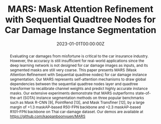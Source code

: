 ---
title: "MARS: Mask Attention Refinement with Sequential Quadtree Nodes for Car Damage Instance Segmentation"
authors:
- admin
- N. Nithisopa
- P. Pienroj
- L. Jirachuphun
- C. Watthanasirikrit
- N. Pornwiriyakul

date: "2023-01-01T00:00:00Z"
doi: ""

author_notes:
- ""
- ""
- ""
- ""
- ""
- ""
- ""
- ""

# Schedule page publish date (NOT publication's date).
publishDate: "2023-01-01T00:00:00Z"

# Publication type.
# Legend: 0 = Uncategorized; 1 = Conference paper; 2 = Journal article;
# 3 = Preprint / Working Paper; 4 = Report; 5 = Book; 6 = Book section;
# 7 = Thesis; 8 = Patent
publication_types: ["1"]

# Publication name and optional abbreviated publication name.
publication: In *Image Analysis and Processing* **ICIAP 2023**
publication_short: In *Image Analysis and Processing* **ICIAP 2023**

abstract: Evaluating car damages from misfortune is critical to the car insurance industry. However, the accuracy is still insufficient for real-world applications since the deep learning network is not designed for car damage images as inputs, and its segmented masks are still very coarse. This paper presents MARS (Mask Attention Refinement with Sequential quadtree nodes) for car damage instance segmentation. Our MARS represents self-attention mechanisms to draw global dependencies between the sequential quadtree nodes layer and quadtree transformer to recalibrate channel weights and predict highly accurate instance masks. Our extensive experiments demonstrate that MARS outperforms state-of-the-art (SOTA) instance segmentation methods on three popular benchmarks such as Mask R-CNN [9], PointRend [13], and Mask Transfiner [12], by a large margin of +1.3 maskAP-based R50-FPN backbone and +2.3 maskAP-based R101-FPN backbone on Thai car-damage dataset. Our demos are available at https://github.com/kaopanboonyuen/MARS

# Summary. An optional shortened abstract.
summary: Evaluating car damages is crucial for the car insurance industry, but current deep learning networks fall short in accuracy due to inadequacies in handling car damage images and producing fine segmentation masks. This paper introduces MARS (Mask Attention Refinement with Sequential quadtree nodes) for instance segmentation of car damages. MARS employs self-attention mechanisms to capture global dependencies within sequential quadtree nodes and a quadtree transformer to recalibrate channel weights, resulting in highly accurate instance masks. Extensive experiments show that MARS significantly outperforms state-of-the-art methods like Mask R-CNN, PointRend, and Mask Transfiner on three popular benchmarks, achieving a +1.3 maskAP improvement with the R50-FPN backbone and +2.3 maskAP with the R101-FPN backbone on the Thai car-damage dataset. Demos are available at https://github.com/kaopanboonyuen/MARS.

tags:
- Attention
- Self-Attention
- MARS
- Sequential Quadtree Nodes
- Mask R-CNN
- PointRend
- Mask Transfiner

featured: true

links:
# - name: Videos
#   url: https://www.youtube.com/channel/UCNzeAAPyZaX4EDr720q5msg
# - name: ICML talk
#   url: https://www.facebook.com/watch/live/?v=355035025132741&ref=watch_permalink
# - name: IEEE Spectrum article
#   url: https://spectrum.ieee.org/tech-talk/computing/software/deepmind-teaches-ai-teamwork
- name: ACM
  url: https://dl.acm.org/doi/10.1007/978-3-031-51023-6_3
- name: ArXiv
  url: https://arxiv.org/pdf/2305.04743
url_pdf: https://link.springer.com/chapter/10.1007/978-3-031-51023-6_3
url_code: https://github.com/kaopanboonyuen/MARS
url_dataset: ''
url_poster: ''
url_project: ''
url_slides: ''
url_source: ''
url_video: ''

# Featured image
# To use, add an image named `featured.jpg/png` to your page's folder. 
image:
  caption: ''
  focal_point: Center
  preview_only: false

# Associated Projects (optional).
#   Associate this publication with one or more of your projects.
#   Simply enter your project's folder or file name without extension.
#   E.g. `internal-project` references `content/project/internal-project/index.md`.
#   Otherwise, set `projects: []`.
projects: []

# Slides (optional).
#   Associate this publication with Markdown slides.
#   Simply enter your slide deck's filename without extension.
#   E.g. `slides: "example"` references `content/slides/example/index.md`.
#   Otherwise, set `slides: ""`.
slides: ""
---